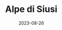 ---
title: "Alpe di Siusi"
excerpt: "That was a little bit drizzle."
description: "This site serves as a placeholder for future QSD. One day he shall return to Alpe di Siusi where the sun shines above the Alpine meadow, and Sassolungo in glory."
gallery_name: "dolomites/siusi"

date: 2023-08-26
header:
  overlay_image: voyage/dolomites/Siusi-3v1.jpg
---